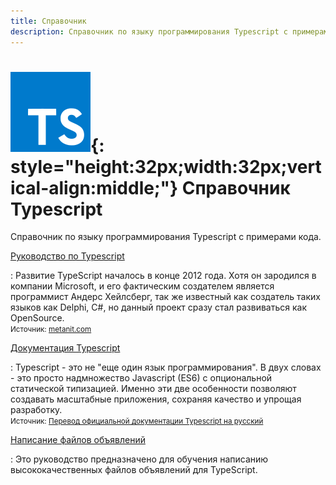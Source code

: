 ```yaml
---
title: Справочник
description: Справочник по языку программирования Typescript с примерами кода
---
```


# ![Typescript](../ts.svg){: style="height:32px;width:32px;vertical-align:middle;"} Справочник Typescript

Справочник по языку программирования Typescript с примерами кода.

[Руководство по Typescript](guide/intro/about-ts.md)

: Развитие TypeScript началось в конце 2012 года. Хотя он зародился в компании Microsoft, и его фактическим создателем является программист Андерс Хейлсберг, так же известный как создатель таких языков как Delphi, C#, но данный проект сразу стал развиваться как OpenSource.<br /><small>Источник: [metanit.com](https://metanit.com/web/typescript/1.1.php)</small>

[Документация Typescript](handbook/basic-types.md)

: Typescript - это не "еще один язык программирования". В двух словах - это просто надмножество Javascript (ES6) с опциональной статической типизацией. Именно эти две особенности позволяют создавать масштабные приложения, сохраняя качество и упрощая разработку.<br /><small>Источник: [Перевод официальной документации Typescript на русский](http://typescript-lang.ru/docs/)</small>

[Написание файлов объявлений](declarations/introduction.md)

: Это руководство предназначено для обучения написанию высококачественных файлов объявлений для TypeScript.

